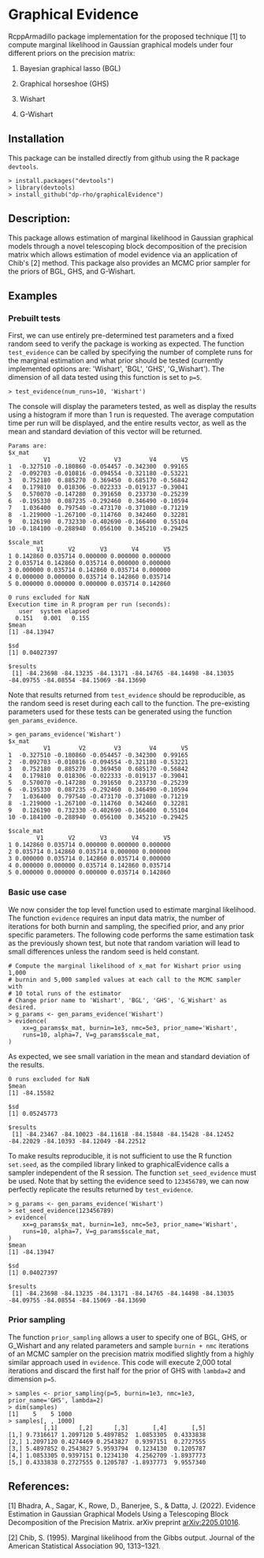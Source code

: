 # Graphical Evidence
RcppArmadillo package implementation for the proposed technique [1] to compute marginal likelihood in Gaussian graphical models under four different priors on the precision matrix:

1. Bayesian graphical lasso (BGL)

2. Graphical horseshoe (GHS)

3. Wishart

4. G-Wishart

## Installation
This package can be installed directly from github using the R package `devtools`.

```
> install.packages("devtools")
> library(devtools)
> install_github("dp-rho/graphicalEvidence")
```

## Description:
This package allows estimation of marginal likelihood in Gaussian graphical models through a novel telescoping block decomposition of the precision matrix which allows estimation of model evidence via an application of Chib's [2] method. This package also provides an MCMC prior sampler for the priors of BGL, GHS, and G-Wishart.

## Examples

### Prebuilt tests
First, we can use entirely pre-determined test parameters and a fixed random seed to verify the package is working as expected. The function `test_evidence` can be called by specifying the number of complete runs for the marginal estimation and what prior should be tested (currently implemented options are: 'Wishart', 'BGL', 'GHS', 'G_Wishart').  The dimension of all data tested using this function is set to `p=5`. 
```
> test_evidence(num_runs=10, 'Wishart')
```
The console will display the parameters tested, as well as display the results using a histogram if more than 1 run is requested. The average computation time per run will be displayed, and the entire results vector, as well as the mean and standard deviation of this vector will be returned.
```
Params are: 
$x_mat
          V1        V2        V3        V4       V5
1  -0.327510 -0.180860 -0.054457 -0.342300  0.99165
2  -0.092703 -0.010816 -0.094554 -0.321180 -0.53221
3   0.752180  0.885270  0.369450  0.685170 -0.56842
4   0.179810  0.018306 -0.022333 -0.019137 -0.39041
5   0.570070 -0.147280  0.391650  0.233730 -0.25239
6  -0.195330  0.087235 -0.292460  0.346490 -0.10594
7   1.036400  0.797540 -0.473170 -0.371080 -0.71219
8  -1.219000 -1.267100 -0.114760  0.342460  0.32281
9   0.126190  0.732330 -0.402690 -0.166400  0.55104
10 -0.184100 -0.288940  0.056100  0.345210 -0.29425

$scale_mat
        V1       V2       V3       V4       V5
1 0.142860 0.035714 0.000000 0.000000 0.000000
2 0.035714 0.142860 0.035714 0.000000 0.000000
3 0.000000 0.035714 0.142860 0.035714 0.000000
4 0.000000 0.000000 0.035714 0.142860 0.035714
5 0.000000 0.000000 0.000000 0.035714 0.142860

0 runs excluded for NaN
Execution time in R program per run (seconds):
   user  system elapsed 
  0.151   0.001   0.155 
$mean
[1] -84.13947

$sd
[1] 0.04027397

$results
 [1] -84.23698 -84.13235 -84.13171 -84.14765 -84.14498 -84.13035 -84.09755 -84.08554 -84.15069 -84.13690
```

Note that results returned from `test_evidence` should be reproducible, as the random seed is reset during each call to the function. The pre-existing parameters used for these tests can be generated using the function `gen_params_evidence`. 
```
> gen_params_evidence('Wishart')
$x_mat
          V1        V2        V3        V4       V5
1  -0.327510 -0.180860 -0.054457 -0.342300  0.99165
2  -0.092703 -0.010816 -0.094554 -0.321180 -0.53221
3   0.752180  0.885270  0.369450  0.685170 -0.56842
4   0.179810  0.018306 -0.022333 -0.019137 -0.39041
5   0.570070 -0.147280  0.391650  0.233730 -0.25239
6  -0.195330  0.087235 -0.292460  0.346490 -0.10594
7   1.036400  0.797540 -0.473170 -0.371080 -0.71219
8  -1.219000 -1.267100 -0.114760  0.342460  0.32281
9   0.126190  0.732330 -0.402690 -0.166400  0.55104
10 -0.184100 -0.288940  0.056100  0.345210 -0.29425

$scale_mat
        V1       V2       V3       V4       V5
1 0.142860 0.035714 0.000000 0.000000 0.000000
2 0.035714 0.142860 0.035714 0.000000 0.000000
3 0.000000 0.035714 0.142860 0.035714 0.000000
4 0.000000 0.000000 0.035714 0.142860 0.035714
5 0.000000 0.000000 0.000000 0.035714 0.142860
```

### Basic use case
We now consider the top level function used to estimate marginal likelihood. The function `evidence` requires an input data matrix, the number of iterations for both burnin and sampling, the specified prior, and any prior specific parameters.  The following code performs the same estimation task as the previously shown test, but note that random variation will lead to small differences unless the random seed is held constant. 
```
# Compute the marginal likelihood of x_mat for Wishart prior using 1,000 
# burnin and 5,000 sampled values at each call to the MCMC sampler with
# 10 total runs of the estimator
# Change prior name to 'Wishart', 'BGL', 'GHS', 'G_Wishart' as desired.
> g_params <- gen_params_evidence('Wishart')
> evidence(
	xx=g_params$x_mat, burnin=1e3, nmc=5e3, prior_name='Wishart', 
	runs=10, alpha=7, V=g_params$scale_mat,
)
```
As expected, we see small variation in the mean and standard deviation of the results.
```
0 runs excluded for NaN
$mean
[1] -84.15582

$sd
[1] 0.05245773

$results
 [1] -84.23467 -84.10023 -84.11618 -84.15848 -84.15428 -84.12452 -84.22029 -84.10393 -84.12049 -84.22512
```
To make results reproducible, it is not sufficient to use the R function `set.seed`, as the compiled library linked to graphicalEvidence calls a sampler independent of the R session. The function `set_seed_evidence` must be used.  Note that by setting the evidence seed to `123456789`, we can now perfectly replicate the results returned by `test_evidence`.
```
> g_params <- gen_params_evidence('Wishart')
> set_seed_evidence(123456789)
> evidence(
	xx=g_params$x_mat, burnin=1e3, nmc=5e3, prior_name='Wishart', 
	runs=10, alpha=7, V=g_params$scale_mat,
)
$mean
[1] -84.13947

$sd
[1] 0.04027397

$results
 [1] -84.23698 -84.13235 -84.13171 -84.14765 -84.14498 -84.13035 -84.09755 -84.08554 -84.15069 -84.13690
```
### Prior sampling
The function `prior_sampling` allows a user to specify one of BGL, GHS, or G_Wishart and any related parameters and sample `burnin + nmc` iterations of an MCMC sampler on the precision matrix modified slightly from a highly similar approach used in `evidence`. This code will execute 2,000 total iterations and discard the first half for the prior of GHS with `lambda=2` and dimension `p=5`.
```
> samples <- prior_sampling(p=5, burnin=1e3, nmc=1e3, prior_name='GHS', lambda=2)
> dim(samples)
[1]    5    5 1000
> samples[, , 1000]
          [,1]      [,2]      [,3]       [,4]       [,5]
[1,] 9.7316617 1.2097120 5.4897852  1.0853305  0.4333838
[2,] 1.2097120 0.4274469 0.2543827  0.9397151  0.2727555
[3,] 5.4897852 0.2543827 5.9593794  0.1234130  0.1205787
[4,] 1.0853305 0.9397151 0.1234130  4.2562709 -1.8937773
[5,] 0.4333838 0.2727555 0.1205787 -1.8937773  9.9557340
```

## References:
[1] Bhadra, A., Sagar, K., Rowe, D., Banerjee, S., & Datta, J. (2022). Evidence Estimation in Gaussian Graphical Models Using a Telescoping Block Decomposition of the Precision Matrix. arXiv preprint [arXiv:2205.01016](https://arxiv.org/abs/2205.01016).

[2] Chib, S. (1995). Marginal likelihood from the Gibbs output. Journal of the American Statistical
Association 90, 1313–1321.

